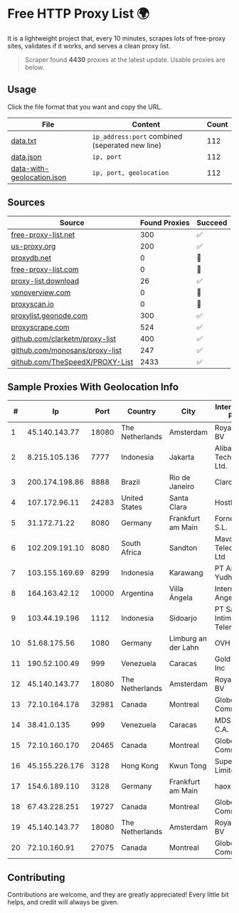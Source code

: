 
# Free HTTP Proxy List 🌍

It is a lightweight project that, every 10 minutes, scrapes lots of free-proxy sites, validates if it works, and serves a clean proxy list.


> Scraper found **4430** proxies at the latest update. Usable proxies are below.

## Usage

Click the file format that you want and copy the URL.


|File|Content|Count|
|----|-------|-----|
|[data.txt](https://raw.githubusercontent.com/themiralay/Proxy-List-World/master/data.txt)|`ip_address:port` combined (seperated new line)|112|
|[data.json](https://raw.githubusercontent.com/themiralay/Proxy-List-World/master/data.json)|`ip, port`|112|
|[data-with-geolocation.json](https://raw.githubusercontent.com/themiralay/Proxy-List-World/master/data-with-geolocation.json)|`ip, port, geolocation`|112|

## Sources

|Source|Found Proxies|Succeed|
|------|-------------|-------|
|[free-proxy-list.net](https://free-proxy-list.net)|300|✅|
|[us-proxy.org](https://www.us-proxy.org)|200|✅|
|[proxydb.net](http://proxydb.net)|0|🚫|
|[free-proxy-list.com](https://free-proxy-list.com/?page=&port=&type%5B%5D=http&type%5B%5D=https&up_time=0&search=Search)|0|🚫|
|[proxy-list.download](https://www.proxy-list.download/HTTP)|26|✅|
|[vpnoverview.com](https://vpnoverview.com/privacy/anonymous-browsing/free-proxy-servers)|0|🚫|
|[proxyscan.io](https://www.proxyscan.io)|0|🚫|
|[proxylist.geonode.com](https://proxylist.geonode.com/api/proxy-list?limit=300&page=1&sort_by=lastChecked&sort_type=desc&protocols=http,https)|300|✅|
|[proxyscrape.com](https://api.proxyscrape.com/v2/?request=displayproxies&protocol=http&timeout=10000&country=all&ssl=all&anonymity=all)|524|✅|
|[github.com/clarketm/proxy-list](https://raw.githubusercontent.com/clarketm/proxy-list/master/proxy-list-raw.txt)|400|✅|
|[github.com/monosans/proxy-list](https://raw.githubusercontent.com/monosans/proxy-list/main/proxies/http.txt)|247|✅|
|[github.com/TheSpeedX/PROXY-List](https://raw.githubusercontent.com/TheSpeedX/PROXY-List/master/http.txt)|2433|✅|


## Sample Proxies With Geolocation Info

|#|Ip|Port|Country|City|Internet Service Provider|
|-|--|----|-------|----|-------------------------|
|1|45.140.143.77|18080|The Netherlands|Amsterdam|RoyaleHosting BV|
|2|8.215.105.136|7777|Indonesia|Jakarta|Alibaba (US) Technology Co., Ltd.|
|3|200.174.198.86|8888|Brazil|Rio de Janeiro|Claro S.A|
|4|107.172.96.11|24283|United States|Santa Clara|HostPapa|
|5|31.172.71.22|8080|Germany|Frankfurt am Main|Fornex Hosting S.L.|
|6|102.209.191.10|8080|South Africa|Sandton|Mavoni Telecoms (Pty) Ltd|
|7|103.155.169.69|8299|Indonesia|Karawang|PT Arozak Bima Yudho Sangkara|
|8|164.163.42.12|10000|Argentina|Villa Ángela|Interret Villa Angela SRL|
|9|103.44.19.196|1112|Indonesia|Sidoarjo|PT Sarana Intimedia Telematika|
|10|51.68.175.56|1080|Germany|Limburg an der Lahn|OVH SAS|
|11|190.52.100.49|999|Venezuela|Caracas|Gold Data USA Inc|
|12|45.140.143.77|18080|The Netherlands|Amsterdam|RoyaleHosting BV|
|13|72.10.164.178|32981|Canada|Montreal|GloboTech Communications|
|14|38.41.0.135|999|Venezuela|Caracas|MDS TELECOM C.A.|
|15|72.10.160.170|20465|Canada|Montreal|GloboTech Communications|
|16|45.155.226.176|3128|Hong Kong|Kwun Tong|Superhub Limited|
|17|154.6.189.110|3128|Germany|Frankfurt am Main|haoxiangyun|
|18|67.43.228.251|19727|Canada|Montreal|GloboTech Communications|
|19|45.140.143.77|18080|The Netherlands|Amsterdam|RoyaleHosting BV|
|20|72.10.160.91|27075|Canada|Montreal|GloboTech Communications|



## Contributing

Contributions are welcome, and they are greatly appreciated! Every
little bit helps, and credit will always be given.

